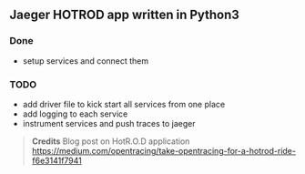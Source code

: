 ## Jaeger HOTROD app written in Python3

### Done
- setup services and connect them

### TODO
- add driver file to kick start all services from one place
- add logging to each service
- instrument services and push traces to jaeger

>
> **Credits** Blog post on HotR.O.D application https://medium.com/opentracing/take-opentracing-for-a-hotrod-ride-f6e3141f7941
>